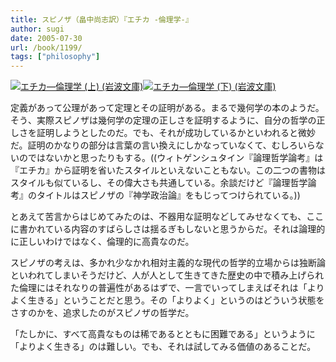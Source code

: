 ```yaml
---
title: スピノザ（畠中尚志訳）『エチカ -倫理学-』
author: sugi
date: 2005-07-30
url: /book/1199/
tags: ["philosophy"]
---
```

<a href="http://www.amazon.co.jp/exec/obidos/ASIN/4003361547/chezsugi-22/ref=nosim/" name="amazletlink" target="_blank"><img src="http://i2.wp.com/ec2.images-amazon.com/images/I/51rwDCPLkwL.SL160.jpg?w=660" alt="エチカ―倫理学 (上) (岩波文庫)" class="alignleft" alt="no image" data-recalc-dims="1" /></a><a href="http://www.amazon.co.jp/exec/obidos/ASIN/4003361555/chezsugi-22/ref=nosim/" name="amazletlink" target="_blank"><img src="http://i0.wp.com/ecx.images-amazon.com/images/I/51FUkcZd%2BBL._SL160_.jpg?w=660" alt="エチカ―倫理学 (下) (岩波文庫)" class="alignleft" alt="no image" data-recalc-dims="1" /></a>

定義があって公理があって定理とその証明がある。まるで幾何学の本のようだ。そう、実際スピノザは幾何学の定理の正しさを証明するように、自分の哲学の正しさを証明しようとしたのだ。でも、それが成功しているかといわれると微妙だ。証明のかなりの部分は言葉の言い換えにしかなっていなくて、むしろいらないのではないかと思ったりもする。((ウィトゲンシュタイン『論理哲学論考』は『エチカ』から証明を省いたスタイルといえないこともない。この二つの書物はスタイルも似ているし、その偉大さも共通している。余談だけど『論理哲学論考』のタイトルはスピノザの『神学政治論』をもじってつけられている。))

とあえて苦言からはじめてみたのは、不器用な証明などしてみせなくても、ここに書かれている内容のすばらしさは揺るぎもしないと思うからだ。それは論理的に正しいわけではなく、倫理的に高貴なのだ。

スピノザの考えは、多かれ少なかれ相対主義的な現代の哲学的立場からは独断論といわれてしまいそうだけど、人が人として生きてきた歴史の中で積み上げられた倫理にはそれなりの普遍性があるはずで、一言でいってしまえばそれは「よりよく生きる」ということだと思う。その「よりよく」というのはどういう状態をさすのかを、追求したのがスピノザの哲学だ。

「たしかに、すべて高貴なものは稀であるとともに困難である」というように「よりよく生きる」のは難しい。でも、それは試してみる価値のあることだ。
